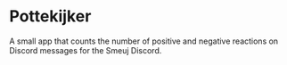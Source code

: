# Pottekijker
A small app that counts the number of positive and negative reactions on Discord
messages for the Smeuj Discord.
